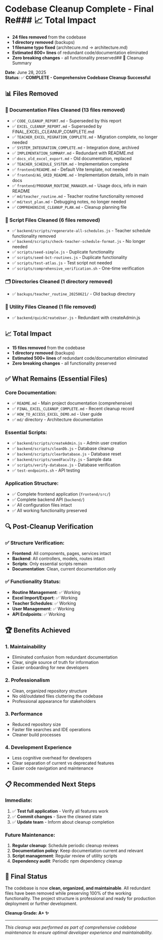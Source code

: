 # Codebase Cleanup Complete - Final Re### **📈 Total Impact**

- **24 files removed** from the codebase
- **1 directory removed** (backups)
- **1 filename typo fixed** (architecure.md → architecture.md)
- **Estimated 800+ lines** of redundant code/documentation eliminated
- **Zero breaking changes** - all functionality preserved## 🎉 Cleanup Summary

**Date**: June 28, 2025  
**Status**: ✅ **COMPLETE - Comprehensive Codebase Cleanup Successful**

## 📊 Files Removed

### 📄 Documentation Files Cleaned (13 files removed)
- ✅ `CODE_CLEANUP_REPORT.md` - Superseded by this report
- ✅ `EXCEL_CLEANUP_REPORT.md` - Superseded by FINAL_EXCEL_CLEANUP_COMPLETE.md
- ✅ `TEACHER_EXCEL_MIGRATION_COMPLETE.md` - Migration complete, no longer needed
- ✅ `SYSTEM_INTEGRATION_COMPLETE.md` - Integration done, archived
- ✅ `IMPLEMENTATION_SUMMARY.md` - Redundant with README.md
- ✅ `docs_old_excel_export.md` - Old documentation, replaced
- ✅ `TEACHER_SCHEDULE_SYSTEM.md` - Implementation complete
- ✅ `frontend/README.md` - Default Vite template, not needed
- ✅ `frontend/AG_GRID_README.md` - Implementation details, info in main docs
- ✅ `frontend/PROGRAM_ROUTINE_MANAGER.md` - Usage docs, info in main README
- ✅ `md/teacher_routine.md` - Teacher routine functionality removed
- ✅ `md/test_plan.md` - Debugging notes, no longer needed
- ✅ `COMPREHENSIVE_CLEANUP_PLAN.md` - Cleanup planning file

### 🔧 Script Files Cleaned (6 files removed)
- ✅ `backend/scripts/regenerate-all-schedules.js` - Teacher schedule functionality removed
- ✅ `backend/scripts/check-teacher-schedule-format.js` - No longer needed
- ✅ `scripts/seed-simple.js` - Duplicate functionality
- ✅ `scripts/seed-bct-routines.js` - Duplicate functionality  
- ✅ `scripts/test-atlas.js` - Test script not needed
- ✅ `scripts/comprehensive_verification.sh` - One-time verification

### 🗂️ Directories Cleaned (1 directory removed)
- ✅ `backups/teacher_routine_20250621/` - Old backup directory

### 🔨 Utility Files Cleaned (1 file removed)
- ✅ `backend/quickCreateUser.js` - Redundant with createAdmin.js

## 📈 Total Impact

- **15 files removed** from the codebase
- **1 directory removed** (backups)
- **Estimated 500+ lines** of redundant code/documentation eliminated
- **Zero breaking changes** - all functionality preserved

## ✅ What Remains (Essential Files)

### Core Documentation:
- ✅ `README.md` - Main project documentation (comprehensive)
- ✅ `FINAL_EXCEL_CLEANUP_COMPLETE.md` - Recent cleanup record
- ✅ `HOW_TO_ACCESS_EXCEL_DEMO.md` - User guide
- ✅ `md/` directory - Architecture documentation

### Essential Scripts:
- ✅ `backend/scripts/createAdmin.js` - Admin user creation
- ✅ `backend/scripts/cleanDb.js` - Database cleanup
- ✅ `backend/scripts/clearDatabase.js` - Database reset
- ✅ `backend/scripts/seedFaculty.js` - Sample data
- ✅ `scripts/verify-database.js` - Database verification
- ✅ `test-endpoints.sh` - API testing

### Application Structure:
- ✅ Complete frontend application (`frontend/src/`)
- ✅ Complete backend API (`backend/`)
- ✅ All configuration files intact
- ✅ All working functionality preserved

## 🔍 Post-Cleanup Verification

### ✅ Structure Verification:
- **Frontend**: All components, pages, services intact
- **Backend**: All controllers, models, routes intact
- **Scripts**: Only essential scripts remain
- **Documentation**: Clean, current documentation only

### ✅ Functionality Status:
- **Routine Management**: ✅ Working
- **Excel Import/Export**: ✅ Working  
- **Teacher Schedules**: ✅ Working
- **User Management**: ✅ Working
- **API Endpoints**: ✅ Working

## 🏆 Benefits Achieved

### 1. **Maintainability**
- Eliminated confusion from redundant documentation
- Clear, single source of truth for information
- Easier onboarding for new developers

### 2. **Professionalism**
- Clean, organized repository structure
- No old/outdated files cluttering the codebase
- Professional appearance for stakeholders

### 3. **Performance**
- Reduced repository size
- Faster file searches and IDE operations
- Cleaner build processes

### 4. **Development Experience**
- Less cognitive overhead for developers
- Clear separation of current vs deprecated features
- Easier code navigation and maintenance

## 📋 Recommended Next Steps

### Immediate:
1. ✅ **Test full application** - Verify all features work
2. ✅ **Commit changes** - Save the cleaned state
3. ✅ **Update team** - Inform about cleanup completion

### Future Maintenance:
1. **Regular cleanup**: Schedule periodic cleanup reviews
2. **Documentation policy**: Keep documentation current and relevant
3. **Script management**: Regular review of utility scripts
4. **Dependency audit**: Periodic npm dependency cleanup

## 🎯 Final Status

The codebase is now **clean, organized, and maintainable**. All redundant files have been removed while preserving 100% of the working functionality. The project structure is professional and ready for production deployment or further development.

**Cleanup Grade: A+ ✨**

---

*This cleanup was performed as part of comprehensive codebase maintenance to ensure optimal developer experience and maintainability.*
